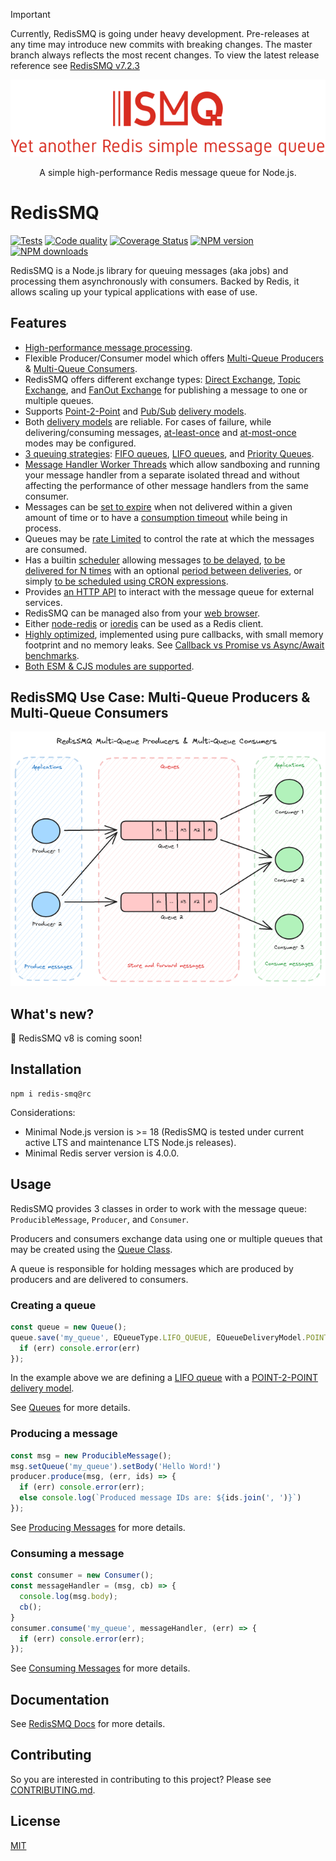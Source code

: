 > [!IMPORTANT]
> Currently, RedisSMQ is going under heavy development. Pre-releases at any time may introduce new commits with breaking changes.
> The master branch always reflects the most recent changes. To view the latest release reference see [RedisSMQ v7.2.3](https://github.com/weyoss/redis-smq/tree/v7.2.3)

<div align="center" style="text-align: center">
  <p><a href="https://github.com/weyoss/redis-smq"><img alt="RedisSMQ" src="./logo.png?v=202312182134" /></a></p>
  <p>A simple high-performance Redis message queue for Node.js.</p>
</div>

# RedisSMQ

<p>
   <a href="https://github.com/weyoss/redis-smq/actions/workflows/tests.yml"><img src="https://github.com/weyoss/redis-smq/actions/workflows/tests.yml/badge.svg" alt="Tests" style="max-width:100%;" /></a>
   <a href="https://github.com/weyoss/redis-smq/actions/workflows/codeql.yml" rel="nofollow"><img src="https://github.com/weyoss/redis-smq/actions/workflows/codeql.yml/badge.svg" alt="Code quality" /></a>
   <a href="https://codecov.io/github/weyoss/redis-smq?branch=master" rel="nofollow"><img src="https://img.shields.io/codecov/c/github/weyoss/redis-smq" alt="Coverage Status" /></a>
   <a href="https://npmjs.org/package/redis-smq" rel="nofollow"><img src="https://img.shields.io/npm/v/redis-smq.svg" alt="NPM version" /></a>
   <a href="https://npmjs.org/package/redis-smq" rel="nofollow"><img src="https://img.shields.io/npm/dm/redis-smq.svg" alt="NPM downloads" /></a>
</p>

RedisSMQ is a Node.js library for queuing messages (aka jobs) and processing them asynchronously with consumers. Backed by Redis, it allows scaling up your typical applications with ease of use.

## Features

* [High-performance message processing](docs/performance.md).
* Flexible Producer/Consumer model which offers [Multi-Queue Producers](docs/producing-messages.md) & [Multi-Queue Consumers](docs/consuming-messages.md).
* RedisSMQ offers different exchange types: [Direct Exchange](docs/message-exchanges.md#direct-exchange), [Topic Exchange](docs/message-exchanges.md#topic-exchange), and [FanOut Exchange](docs/message-exchanges.md#fanout-exchange) for publishing a message to one or multiple queues.
* Supports [Point-2-Point](docs/queue-delivery-models.md#point-2-point-delivery-model) and [Pub/Sub](docs/queue-delivery-models.md#pubsub-delivery-model) [delivery models](docs/queue-delivery-models.md).
* Both [delivery models](docs/queue-delivery-models.md) are reliable. For cases of failure, while delivering/consuming messages, [at-least-once](docs/api/classes/ProducibleMessage.md#setretrythreshold) and [at-most-once](docs/api/classes/ProducibleMessage.md#setretrythreshold) modes may be configured.
* [3 queuing strategies](docs/queues.md): [FIFO queues](docs/queues.md#fifo-first-in-first-out-queues), [LIFO queues](docs/queues.md#lifo-last-in-first-out-queues), and [Priority Queues](docs/queues.md#priority-queues).
* [Message Handler Worker Threads](docs/message-handler-worker-threads.md) which allow sandboxing and running your message handler from a separate isolated thread and without affecting the performance of other message handlers from the same consumer.
* Messages can be [set to expire](docs/api/classes/ProducibleMessage.md#setttl) when not delivered within a given amount of time or to have a [consumption timeout](docs/api/classes/ProducibleMessage.md#setconsumetimeout) while being in process.
* Queues may be [rate Limited](docs/queue-rate-limiting.md) to control the rate at which the messages are consumed.
* Has a builtin [scheduler](docs/scheduling-messages.md) allowing messages [to be delayed](docs/api/classes/ProducibleMessage.md#setscheduleddelay), [to be delivered for N times](docs/api/classes/ProducibleMessage.md#setscheduledrepeat) with an optional [period between deliveries](docs/api/classes/ProducibleMessage.md#setscheduledrepeatperiod), or simply [to be scheduled using CRON expressions](docs/api/classes/ProducibleMessage.md#setscheduledcron).
* Provides [an HTTP API](https://github.com/weyoss/redis-smq-monitor) to interact with the message queue for external services.
* RedisSMQ can be managed also from your [web browser](https://github.com/weyoss/redis-smq-monitor-client).
* Either [node-redis](https://github.com/redis/node-redis) or [ioredis](https://github.com/luin/ioredis) can be used as a Redis client.
* [Highly optimized](https://lgtm.com/projects/g/weyoss/redis-smq/context:javascript), implemented using pure callbacks, with small memory footprint and no memory leaks. See [Callback vs Promise vs Async/Await benchmarks](https://gist.github.com/weyoss/24f9ecbda175d943a48cb7ec38bde821).
* [Both ESM & CJS modules are supported](docs/esm-cjs-modules.md).

## RedisSMQ Use Case: Multi-Queue Producers & Multi-Queue Consumers

![RedisSMQ Multi-Queue Producers & Multi-Queue Consumers](docs/redis-smq-multi-queue-consumers-producers.png)

## What's new?

:rocket: RedisSMQ v8 is coming soon!

## Installation

```shell
npm i redis-smq@rc
```

Considerations:

- Minimal Node.js version is >= 18 (RedisSMQ is tested under current active LTS and maintenance LTS Node.js releases).
- Minimal Redis server version is 4.0.0.

## Usage

RedisSMQ provides 3 classes in order to work with the message queue: `ProducibleMessage`, `Producer`, and `Consumer`.

Producers and consumers exchange data using one or multiple queues that may be created using the [Queue Class](docs/api/classes/Queue.md).

A queue is responsible for holding messages which are produced by producers and are delivered to consumers.

### Creating a queue

```javascript
const queue = new Queue();
queue.save('my_queue', EQueueType.LIFO_QUEUE, EQueueDeliveryModel.POINT_TO_POINT, (err) => {
  if (err) console.error(err)
});
```

In the example above we are defining a [LIFO queue](docs/queues.md#lifo-last-in-first-out-queues) with a [POINT-2-POINT delivery model](docs/queue-delivery-models.md#point-2-point-delivery-model).

See [Queues](docs/queues.md) for more details.

### Producing a message

```javascript
const msg = new ProducibleMessage();
msg.setQueue('my_queue').setBody('Hello Word!')
producer.produce(msg, (err, ids) => {
  if (err) console.error(err);
  else console.log(`Produced message IDs are: ${ids.join(', ')}`)
});
```

See [Producing Messages](docs/producing-messages.md) for more details.

### Consuming a message

```javascript
const consumer = new Consumer();
const messageHandler = (msg, cb) => {
  console.log(msg.body);
  cb();
}
consumer.consume('my_queue', messageHandler, (err) => {
  if (err) console.error(err);
});
```

See [Consuming Messages](docs/consuming-messages.md) for more details.

## Documentation

See [RedisSMQ Docs](docs/README.md) for more details.

## Contributing

So you are interested in contributing to this project? Please see [CONTRIBUTING.md](https://github.com/weyoss/guidelines/blob/master/CONTRIBUTIONS.md).

## License

[MIT](https://github.com/weyoss/redis-smq/blob/master/LICENSE)
